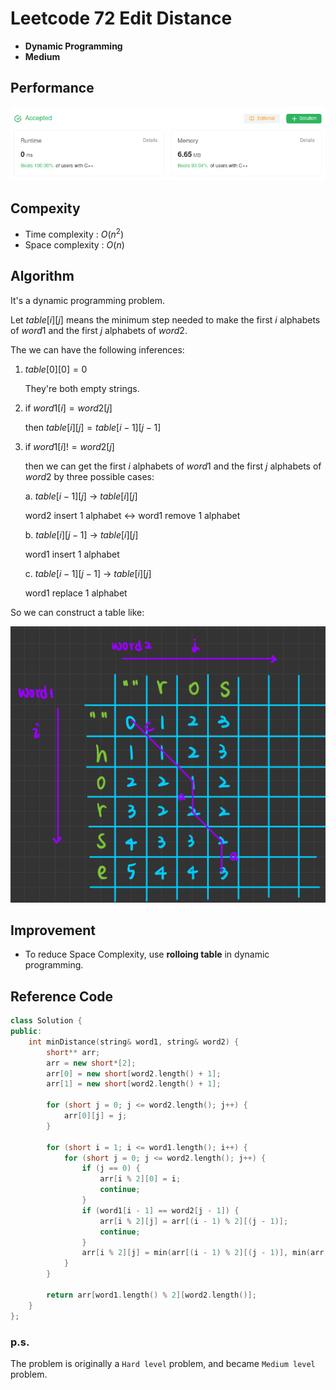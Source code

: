 # Leetcode 72 Edit Distance

 - **Dynamic Programming**
 - **Medium**

## Performance
![performance](assets/performance.png)

## Compexity
 * Time complexity : $O(n^2)$
 * Space complexity : $O(n)$

## Algorithm
It's a dynamic programming problem. 

Let $table[i][j]$ means the minimum step needed to make the first $i$ alphabets of $word1$ and the first $j$ alphabets of $word2$.

The we can have the following inferences:

1. $table[0][0] = 0$ 

    They're both empty strings.

2. if $word1[i] = word2[j]$ 

    then $table[i][j] = table[i - 1][j - 1]$

3. if $word1[i] != word2[j]$

    then we can get the first $i$ alphabets of $word1$ and the first $j$ alphabets of $word2$ by three possible cases:

    a. $table[i-1][j]$ &rarr; $table[i][j]$ 
        
    word2 insert 1 alphabet
    &harr; word1 remove 1 alphabet

    b. $table[i][j-1]$ &rarr; $table[i][j]$ 
        
    word1 insert 1 alphabet

    c. $table[i-1][j-1]$ &rarr; $table[i][j]$ 
        
    word1 replace 1 alphabet

So we can construct a table like:

![Table](assets/illustration.png)

## Improvement

 * To reduce Space Complexity, use **rolloing table** in dynamic programming.

## Reference Code

```c++
class Solution {
public:
    int minDistance(string& word1, string& word2) {
        short** arr;
        arr = new short*[2];
        arr[0] = new short[word2.length() + 1];
        arr[1] = new short[word2.length() + 1];

        for (short j = 0; j <= word2.length(); j++) {
            arr[0][j] = j;
        }

        for (short i = 1; i <= word1.length(); i++) {
            for (short j = 0; j <= word2.length(); j++) {
                if (j == 0) {
                    arr[i % 2][0] = i;
                    continue;
                }
                if (word1[i - 1] == word2[j - 1]) {
                    arr[i % 2][j] = arr[(i - 1) % 2][(j - 1)];
                    continue;
                }
                arr[i % 2][j] = min(arr[(i - 1) % 2][(j - 1)], min(arr[(i - 1) % 2][j], arr[i % 2][(j - 1)])) + 1;
            }
        }

        return arr[word1.length() % 2][word2.length()];
    }
};
```

### p.s.
The problem is originally a `Hard level` problem, and became `Medium level` problem.